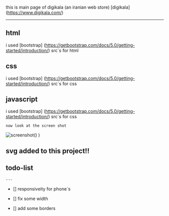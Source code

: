 
this is main page of digikala (an iranian web store) [digikala] (https://www.digikala.com/)

---

## html

 i used [bootstrap]  (https://getbootstrap.com/docs/5.0/getting-started/introduction/)
 src`s for html 



## css

 i used [bootstrap]  (https://getbootstrap.com/docs/5.0/getting-started/introduction/)
 src`s for css 

## javascript

 i used [bootstrap]  (https://getbootstrap.com/docs/5.0/getting-started/introduction/)
 src`s for css 

```
now look at the screen shot
```

![screenshot](www.png)()
)


## svg added to this project!!


## todo-list
   
    ---

- [] responsiveity for phone`s

- [] fix some width

- [] add some borders


